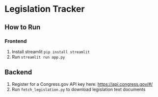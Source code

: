 # Legislation Tracker

## How to Run

### Frontend
1. Install streamlit `pip install streamlit`
2. Run `streamlit run app.py`

## Backend
1. Register for a Congress.gov API key here: https://api.congress.gov/#/
1. Run `fetch_legislation.py` to download legislation text documents
